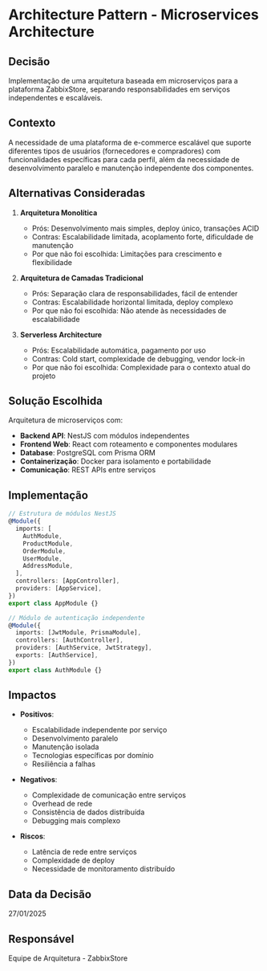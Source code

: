 # Architecture Pattern - Microservices Architecture

## Decisão
Implementação de uma arquitetura baseada em microserviços para a plataforma ZabbixStore, separando responsabilidades em serviços independentes e escaláveis.

## Contexto
A necessidade de uma plataforma de e-commerce escalável que suporte diferentes tipos de usuários (fornecedores e compradores) com funcionalidades específicas para cada perfil, além da necessidade de desenvolvimento paralelo e manutenção independente dos componentes.

## Alternativas Consideradas
1. **Arquitetura Monolítica**
   - Prós: Desenvolvimento mais simples, deploy único, transações ACID
   - Contras: Escalabilidade limitada, acoplamento forte, dificuldade de manutenção
   - Por que não foi escolhida: Limitações para crescimento e flexibilidade

2. **Arquitetura de Camadas Tradicional**
   - Prós: Separação clara de responsabilidades, fácil de entender
   - Contras: Escalabilidade horizontal limitada, deploy complexo
   - Por que não foi escolhida: Não atende às necessidades de escalabilidade

3. **Serverless Architecture**
   - Prós: Escalabilidade automática, pagamento por uso
   - Contras: Cold start, complexidade de debugging, vendor lock-in
   - Por que não foi escolhida: Complexidade para o contexto atual do projeto

## Solução Escolhida
Arquitetura de microserviços com:
- **Backend API**: NestJS com módulos independentes
- **Frontend Web**: React com roteamento e componentes modulares
- **Database**: PostgreSQL com Prisma ORM
- **Containerização**: Docker para isolamento e portabilidade
- **Comunicação**: REST APIs entre serviços

## Implementação
```typescript
// Estrutura de módulos NestJS
@Module({
  imports: [
    AuthModule,
    ProductModule,
    OrderModule,
    UserModule,
    AddressModule,
  ],
  controllers: [AppController],
  providers: [AppService],
})
export class AppModule {}

// Módulo de autenticação independente
@Module({
  imports: [JwtModule, PrismaModule],
  controllers: [AuthController],
  providers: [AuthService, JwtStrategy],
  exports: [AuthService],
})
export class AuthModule {}
```

## Impactos
- **Positivos**: 
  - Escalabilidade independente por serviço
  - Desenvolvimento paralelo
  - Manutenção isolada
  - Tecnologias específicas por domínio
  - Resiliência a falhas

- **Negativos**: 
  - Complexidade de comunicação entre serviços
  - Overhead de rede
  - Consistência de dados distribuída
  - Debugging mais complexo

- **Riscos**: 
  - Latência de rede entre serviços
  - Complexidade de deploy
  - Necessidade de monitoramento distribuído

## Data da Decisão
27/01/2025

## Responsável
Equipe de Arquitetura - ZabbixStore
